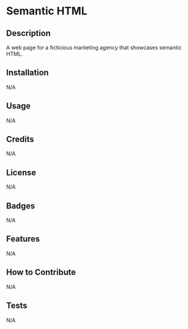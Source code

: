 # Semantic HTML

## Description

A web page for a ficticious marketing agency that showcases semantic HTML. 

## Installation

N/A
## Usage

N/A

## Credits

N/A

## License

N/A

## Badges

N/A

## Features

N/A

## How to Contribute

N/A

## Tests

N/A